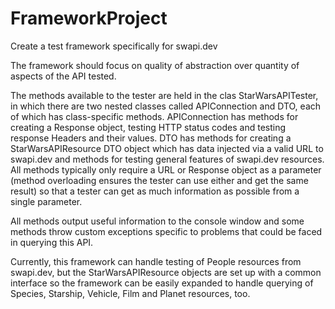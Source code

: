# FrameworkProject

Create a test framework specifically for swapi.dev

The framework should focus on quality of abstraction over quantity of aspects of the API tested. 

The methods available to the tester are held in the clas StarWarsAPITester, in which there are two nested classes called APIConnection and DTO, each of which has class-specific methods. APIConnection has methods for creating a Response object, testing HTTP status codes and testing response Headers and their values. DTO has methods for creating a StarWarsAPIResource DTO object which has data injected via a valid URL to swapi.dev and methods for testing general features of swapi.dev resources. All methods typically only require a URL or Response object as a parameter (method overloading ensures the tester can use either and get the same result) so that a tester can get as much information as possible from a single parameter.

All methods output useful information to the console window and some methods throw custom exceptions specific to problems that could be faced in querying this API.

Currently, this framework can handle testing of People resources from swapi.dev, but the StarWarsAPIResource objects are set up with a common interface so the framework can be easily expanded to handle querying of Species, Starship, Vehicle, Film and Planet resources, too.
